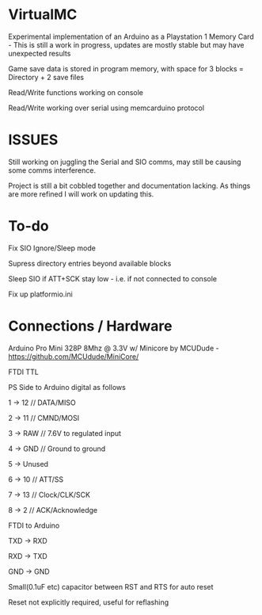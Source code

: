 # VirtualMC
  Experimental implementation of an Arduino as a Playstation 1 Memory Card - This is still a work in progress, updates are mostly stable but may have unexpected results
  
  Game save data is stored in program memory, with space for 3 blocks = Directory + 2 save files
  
  Read/Write functions working on console

  Read/Write working over serial using memcarduino protocol

# ISSUES
  Still working on juggling the Serial and SIO comms, may still be causing some comms interference.
  
  Project is still a bit cobbled together and documentation lacking. As things are more refined I will work on updating this.

# To-do
  Fix SIO Ignore/Sleep mode

  Supress directory entries beyond available blocks
   
  Sleep SIO if ATT+SCK stay low - i.e. if not connected to console
  
  Fix up platformio.ini

# Connections / Hardware
  Arduino Pro Mini 328P 8Mhz @ 3.3V w/ Minicore by MCUDude - https://github.com/MCUdude/MiniCore/

  FTDI TTL


  PS Side to Arduino digital as follows

  1 -> 12   // DATA/MISO

  2 -> 11   // CMND/MOSI

  3 -> RAW  // 7.6V to regulated input

  4 -> GND  // Ground to ground

  5 -> Unused

  6 -> 10   // ATT/SS

  7 -> 13   // Clock/CLK/SCK

  8 -> 2    // ACK/Acknowledge
  
  FTDI to Arduino

  TXD -> RXD

  RXD -> TXD

  GND -> GND

  Small(0.1uF etc) capacitor between RST and RTS for auto reset

  Reset not explicitly required, useful for reflashing
